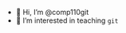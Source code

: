 - 👋 Hi, I’m @comp110git
- 👀 I’m interested in teaching `git`
<!---- 🌱 I’m currently learning ...

- 💞️ I’m looking to collaborate on ...
- 📫 How to reach me ...

--->

<!---
comp110git/comp110git is a ✨ special ✨ repository because its `README.md` (this file) appears on your GitHub profile.
You can click the Preview link to take a look at your changes.
--->
